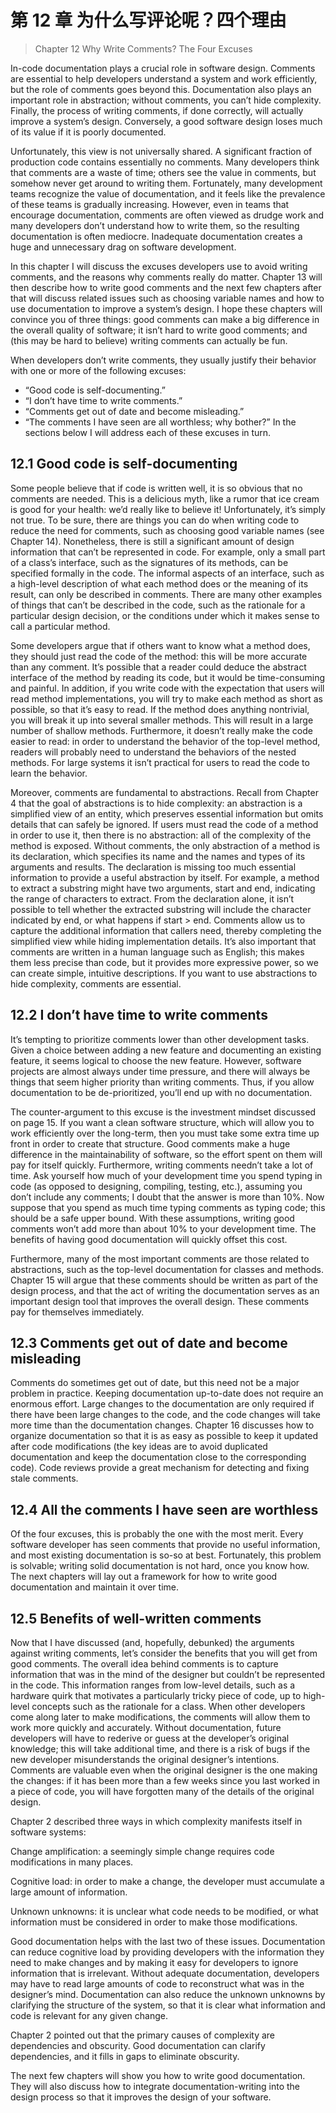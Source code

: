# 第 12 章 为什么写评论呢？四个理由

> Chapter 12 Why Write Comments? The Four Excuses

In-code documentation plays a crucial role in software design. Comments are essential to help developers understand a system and work efficiently, but the role of comments goes beyond this. Documentation also plays an important role in abstraction; without comments, you can’t hide complexity. Finally, the process of writing comments, if done correctly, will actually improve a system’s design. Conversely, a good software design loses much of its value if it is poorly documented.

Unfortunately, this view is not universally shared. A significant fraction of production code contains essentially no comments. Many developers think that comments are a waste of time; others see the value in comments, but somehow never get around to writing them. Fortunately, many development teams recognize the value of documentation, and it feels like the prevalence of these teams is gradually increasing. However, even in teams that encourage documentation, comments are often viewed as drudge work and many developers don’t understand how to write them, so the resulting documentation is often mediocre. Inadequate documentation creates a huge and unnecessary drag on software development.

In this chapter I will discuss the excuses developers use to avoid writing comments, and the reasons why comments really do matter. Chapter 13 will then describe how to write good comments and the next few chapters after that will discuss related issues such as choosing variable names and how to use documentation to improve a system’s design. I hope these chapters will convince you of three things: good comments can make a big difference in the overall quality of software; it isn’t hard to write good comments; and (this may be hard to believe) writing comments can actually be fun.

When developers don’t write comments, they usually justify their behavior with one or more of the following excuses:

- “Good code is self-documenting.”
- “I don’t have time to write comments.”
- “Comments get out of date and become misleading.”
- “The comments I have seen are all worthless; why bother?” In the sections below I will address each of these excuses in turn.

## 12.1 Good code is self-documenting

Some people believe that if code is written well, it is so obvious that no comments are needed. This is a delicious myth, like a rumor that ice cream is good for your health: we’d really like to believe it! Unfortunately, it’s simply not true. To be sure, there are things you can do when writing code to reduce the need for comments, such as choosing good variable names (see Chapter 14). Nonetheless, there is still a significant amount of design information that can’t be represented in code. For example, only a small part of a class’s interface, such as the signatures of its methods, can be specified formally in the code. The informal aspects of an interface, such as a high-level description of what each method does or the meaning of its result, can only be described in comments. There are many other examples of things that can’t be described in the code, such as the rationale for a particular design decision, or the conditions under which it makes sense to call a particular method.

Some developers argue that if others want to know what a method does, they should just read the code of the method: this will be more accurate than any comment. It’s possible that a reader could deduce the abstract interface of the method by reading its code, but it would be time-consuming and painful. In addition, if you write code with the expectation that users will read method implementations, you will try to make each method as short as possible, so that it’s easy to read. If the method does anything nontrivial, you will break it up into several smaller methods. This will result in a large number of shallow methods. Furthermore, it doesn’t really make the code easier to read: in order to understand the behavior of the top-level method, readers will probably need to understand the behaviors of the nested methods. For large systems it isn’t practical for users to read the code to learn the behavior.

Moreover, comments are fundamental to abstractions. Recall from Chapter 4 that the goal of abstractions is to hide complexity: an abstraction is a simplified view of an entity, which preserves essential information but omits details that can safely be ignored. If users must read the code of a method in order to use it, then there is no abstraction: all of the complexity of the method is exposed. Without comments, the only abstraction of a method is its declaration, which specifies its name and the names and types of its arguments and results. The declaration is missing too much essential information to provide a useful abstraction by itself. For example, a method to extract a substring might have two arguments, start and end, indicating the range of characters to extract. From the declaration alone, it isn’t possible to tell whether the extracted substring will include the character indicated by end, or what happens if start > end. Comments allow us to capture the additional information that callers need, thereby completing the simplified view while hiding implementation details. It’s also important that comments are written in a human language such as English; this makes them less precise than code, but it provides more expressive power, so we can create simple, intuitive descriptions. If you want to use abstractions to hide complexity, comments are essential.

## 12.2 I don’t have time to write comments

It’s tempting to prioritize comments lower than other development tasks. Given a choice between adding a new feature and documenting an existing feature, it seems logical to choose the new feature. However, software projects are almost always under time pressure, and there will always be things that seem higher priority than writing comments. Thus, if you allow documentation to be de-prioritized, you’ll end up with no documentation.

The counter-argument to this excuse is the investment mindset discussed on page 15. If you want a clean software structure, which will allow you to work efficiently over the long-term, then you must take some extra time up front in order to create that structure. Good comments make a huge difference in the maintainability of software, so the effort spent on them will pay for itself quickly. Furthermore, writing comments needn’t take a lot of time. Ask yourself how much of your development time you spend typing in code (as opposed to designing, compiling, testing, etc.), assuming you don’t include any comments; I doubt that the answer is more than 10%. Now suppose that you spend as much time typing comments as typing code; this should be a safe upper bound. With these assumptions, writing good comments won’t add more than about 10% to your development time. The benefits of having good documentation will quickly offset this cost.

Furthermore, many of the most important comments are those related to abstractions, such as the top-level documentation for classes and methods. Chapter 15 will argue that these comments should be written as part of the design process, and that the act of writing the documentation serves as an important design tool that improves the overall design. These comments pay for themselves immediately.

## 12.3 Comments get out of date and become misleading

Comments do sometimes get out of date, but this need not be a major problem in practice. Keeping documentation up-to-date does not require an enormous effort. Large changes to the documentation are only required if there have been large changes to the code, and the code changes will take more time than the documentation changes. Chapter 16 discusses how to organize documentation so that it is as easy as possible to keep it updated after code modifications (the key ideas are to avoid duplicated documentation and keep the documentation close to the corresponding code). Code reviews provide a great mechanism for detecting and fixing stale comments.

## 12.4 All the comments I have seen are worthless

Of the four excuses, this is probably the one with the most merit. Every software developer has seen comments that provide no useful information, and most existing documentation is so-so at best. Fortunately, this problem is solvable; writing solid documentation is not hard, once you know how. The next chapters will lay out a framework for how to write good documentation and maintain it over time.

## 12.5 Benefits of well-written comments

Now that I have discussed (and, hopefully, debunked) the arguments against writing comments, let’s consider the benefits that you will get from good comments. The overall idea behind comments is to capture information that was in the mind of the designer but couldn’t be represented in the code. This information ranges from low-level details, such as a hardware quirk that motivates a particularly tricky piece of code, up to high-level concepts such as the rationale for a class. When other developers come along later to make modifications, the comments will allow them to work more quickly and accurately. Without documentation, future developers will have to rederive or guess at the developer’s original knowledge; this will take additional time, and there is a risk of bugs if the new developer misunderstands the original designer’s intentions. Comments are valuable even when the original designer is the one making the changes: if it has been more than a few weeks since you last worked in a piece of code, you will have forgotten many of the details of the original design.

Chapter 2 described three ways in which complexity manifests itself in software systems:

Change amplification: a seemingly simple change requires code modifications in many places.

Cognitive load: in order to make a change, the developer must accumulate a large amount of information.

Unknown unknowns: it is unclear what code needs to be modified, or what information must be considered in order to make those modifications.

Good documentation helps with the last two of these issues. Documentation can reduce cognitive load by providing developers with the information they need to make changes and by making it easy for developers to ignore information that is irrelevant. Without adequate documentation, developers may have to read large amounts of code to reconstruct what was in the designer’s mind. Documentation can also reduce the unknown unknowns by clarifying the structure of the system, so that it is clear what information and code is relevant for any given change.

Chapter 2 pointed out that the primary causes of complexity are dependencies and obscurity. Good documentation can clarify dependencies, and it fills in gaps to eliminate obscurity.

The next few chapters will show you how to write good documentation. They will also discuss how to integrate documentation-writing into the design process so that it improves the design of your software.
